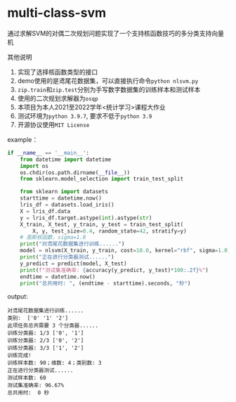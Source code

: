 # multi-class-svm
通过求解SVM的对偶二次规划问题实现了一个支持核函数技巧的多分类支持向量机

其他说明
1. 实现了选择核函数类型的接口
2. demo使用的是鸢尾花数据集，可以直接执行命令```python nlsvm.py```
3. ```zip.train```和```zip.test```分别为手写数字数据集的训练样本和测试样本
4. 使用的二次规划求解器为```osqp```
5. 本项目为本人2021至2022学年<统计学习>课程大作业
6. 测试环境为```python 3.9.7```, 要求不低于```python 3.9```
7. 开源协议使用```MIT License```

example：
```python
if __name__ == '__main__':
    from datetime import datetime
    import os
    os.chdir(os.path.dirname(__file__))
    from sklearn.model_selection import train_test_split

    from sklearn import datasets
    starttime = datetime.now()
    lris_df = datasets.load_iris()
    X = lris_df.data
    y = lris_df.target.astype(int).astype(str)
    X_train, X_test, y_train, y_test = train_test_split(
        X, y, test_size=0.4, random_state=42, stratify=y)
    # 高斯核函数，sigma=1.0
    print("对鸢尾花数据集进行训练......")
    model = nlsvm(X_train, y_train, cost=10.0, kernel="rbf", sigma=1.0)
    print("正在进行分类器测试......")
    y_predict = predict(model, X_test)
    print(f"测试集准确率: {accuracy(y_predict, y_test)*100:.2f}%")
    endtime = datetime.now()
    print("总共用时: ", (endtime - starttime).seconds, "秒")
```

output:
```
对鸢尾花数据集进行训练......
类别:  ['0' '1' '2']
此项任务总共需要 3 个分类器......
训练分类器: 1/3 ['0', '1']
训练分类器: 2/3 ['0', '2']
训练分类器: 3/3 ['1', '2']
训练完成!
训练样本数: 90；维数: 4；类别数: 3
正在进行分类器测试......
测试样本数: 60
测试集准确率: 96.67%
总共用时:  0 秒
```

